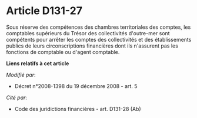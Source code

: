 # Article D131-27

Sous réserve des compétences des chambres territoriales des comptes, les comptables supérieurs du Trésor des collectivités
d'outre-mer sont compétents pour arrêter les comptes des collectivités et des établissements publics de leurs
circonscriptions financières dont ils n'assurent pas les fonctions de comptable ou d'agent comptable.

**Liens relatifs à cet article**

_Modifié par_:

  - Décret n°2008-1398 du 19 décembre 2008 - art. 5

_Cité par_:

  - Code des juridictions financières - art. D131-28 (Ab)

